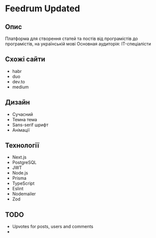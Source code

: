 # Feedrum Updated #

## Опис ##
Платформа для створення статей та постів від програмістів до програмістів, на українській мові
Основная аудиторія: IT-спеціалісти

## Схожі сайти ##
 * habr
 * duo
 * dev.to
 * medium

## Дизайн ##
 * Сучасний
 * Темна тема
 * Sans-serif шрифт
 * Анімації

## Технології ##
 * Next.js 
 * PostgreSQL 
 * JWT
 * Node.js
 * Prisma
 * TypeScript
 * Eslint
 * Nodemailer
 * Zod

## TODO
 * Upvotes for posts, users and comments
 * 